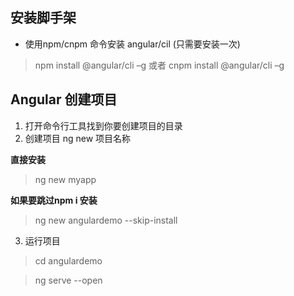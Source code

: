## 安装脚手架

- 使用npm/cnpm 命令安装 angular/cil (只需要安装一次)

> npm install @angular/cli –g   或者 cnpm install @angular/cli –g 

## Angular 创建项目

1. 打开命令行工具找到你要创建项目的目录
2. 创建项目
 ng new 项目名称

 **直接安装**

> ng new myapp

**如果要跳过npm i 安装**

> ng new angulardemo --skip-install

3. 运行项目

> cd angulardemo

> ng serve --open

